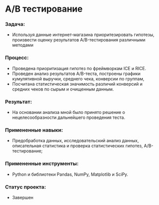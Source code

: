 # A/B тестирование
### Задача:
- Используя данные интернет-магазина приоритезировать гипотезы, произвести оценку результатов A/B-тестирования различными методами
### Процесс:
- Проведена приоритизация гипотез по фреймворкам ICE и RICE. 
- Проведен анализ результатов A/B-теста, построены графики кумулятивной выручки, среднего чека, конверсии по группам,
- Посчитана статистическая значимость различий конверсий и средних чеков по сырым и очищенным данным. 
### Результат:
- На основании анализа мной было принято решение о нецелесообразности дальнейшего проведения теста.
### Примененные навыки: 
- Предобработка данных, исследовательский анализ данных, описательная статистика и проверка статистических гипотез, A/B-тестирование;
### Примененные инструменты: 
- Python и библиотеки Pandas, NumPy, Matplotlib и SciPy.
### Статус проекта:
- Завершен
